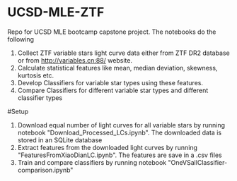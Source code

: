 # UCSD-MLE-ZTF
Repo for UCSD MLE bootcamp capstone project.
The notebooks do the following
1. Collect ZTF variable stars light curve data either from ZTF DR2 database or from http://variables.cn:88/ website. 
1. Calculate statistical features like mean, median deviation, skewness, kurtosis etc.
1. Develop Classifiers for variable star types using these features. 
1. Compare Classifiers for different variable star types and different classifier types

#Setup
1. Download equal number of light curves for all variable stars by running notebook "Download_Processed_LCs.ipynb". The downloaded data is stored in an SQLite database
1. Extract features from the downloaded light curves by running "FeaturesFromXiaoDianLC.ipynb". The features are save in a .csv files
1. Train and compare classifiers by running notebook "OneVSallClassifier-comparison.ipynb"
